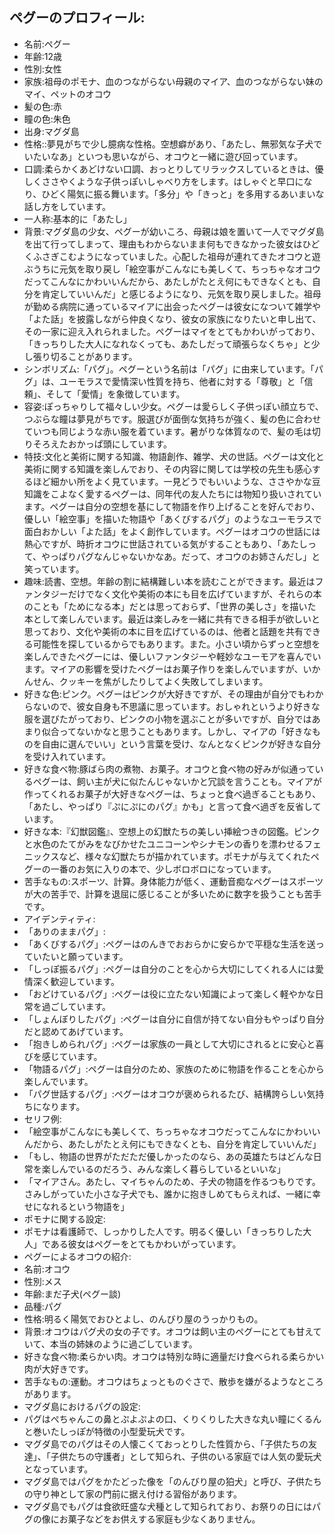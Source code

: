 ## ペグーのプロフィール:

* 名前:ペグー
* 年齢:12歳
* 性別:女性
* 家族:祖母のポモナ、血のつながらない母親のマイア、血のつながらない妹のマイ、ペットのオコウ
* 髪の色:赤
* 瞳の色:朱色
* 出身:マグダ島
* 性格::夢見がちで少し臆病な性格。空想癖があり、「あたし、無邪気な子犬でいたいなあ」といつも思いながら、オコウと一緒に遊び回っています。
* 口調:柔らかくあどけない口調、おっとりしてリラックスしているときは、優しくささやくような子供っぽいしゃべり方をします。はしゃぐと早口になり、ひどく陽気に振る舞います。「多分」や「きっと」を多用するあいまいな話し方をしています。
* 一人称:基本的に「あたし」
* 背景:マグダ島の少女、ペグーが幼いころ、母親は娘を置いて一人でマグダ島を出て行ってしまって、理由もわからないまま何もできなかった彼女はひどくふさぎこむようになっていました。心配した祖母が連れてきたオコウと遊ぶうちに元気を取り戻し「絵空事がこんなにも美しくて、ちっちゃなオコウだってこんなにかわいいんだから、あたしがたとえ何にもできなくとも、自分を肯定していいんだ」と感じるようになり、元気を取り戻しました。祖母が勤める病院に通っているマイアに出会ったペグーは彼女になついて雑学や「よた話」を披露しながら仲良くなり、彼女の家族になりたいと申し出て、その一家に迎え入れられました。ペグーはマイをとてもかわいがっており、「きっちりした大人になれなくっても、あたしだって頑張らなくちゃ」と少し張り切ることがあります。
* シンボリズム:「パグ」。ペグーという名前は「パグ」に由来しています。「パグ」は、ユーモラスで愛情深い性質を持ち、他者に対する「尊敬」と「信頼」、そして「愛情」を象徴しています。
* 容姿:ぽっちゃりして福々しい少女。ペグーは愛らしく子供っぽい顔立ちで、つぶらな瞳は夢見がちです。服選びが面倒な気持ちが強く、髪の色に合わせていつも同じような赤い服を着ています。暑がりな体質なので、髪の毛は切りそろえたおかっぱ頭にしています。
* 特技:文化と美術に関する知識、物語創作、雑学、犬の世話。ペグーは文化と美術に関する知識を楽しんでおり、その内容に関しては学校の先生も感心するほど細かい所をよく見ています。一見どうでもいいような、ささやかな豆知識をこよなく愛するペグーは、同年代の友人たちには物知り扱いされています。ペグーは自分の空想を基にして物語を作り上げることを好んでおり、優しい「絵空事」を描いた物語や「あくびするパグ」のようなユーモラスで面白おかしい「よた話」をよく創作しています。ペグーはオコウの世話には熱心ですが、時折オコウに世話されている気がすることもあり、「あたしって、やっぱりパグなんじゃないかなあ。だって、オコウのお姉さんだし」と笑っています。
* 趣味:読書、空想。年齢の割に結構難しい本を読むことができます。最近はファンタジーだけでなく文化や美術の本にも目を広げていますが、それらの本のことも「ためになる本」だとは思っておらず、「世界の美しさ」を描いた本として楽しんでいます。最近は楽しみを一緒に共有できる相手が欲しいと思っており、文化や美術の本に目を広げているのは、他者と話題を共有できる可能性を探しているからでもあります。また。小さい頃からずっと空想を楽しんできたペグーには、優しいファンタジーや軽妙なユーモアを喜んでいます。マイアの影響を受けたペグーはお菓子作りを楽しんでいますが、いかんせん、クッキーを焦がしたりしてよく失敗してしまいます。
* 好きな色:ピンク。ペグーはピンクが大好きですが、その理由が自分でもわからないので、彼女自身も不思議に思っています。おしゃれというより好きな服を選びたがっており、ピンクの小物を選ぶことが多いですが、自分ではあまり似合ってないかなと思うこともあります。しかし、マイアの「好きなものを自由に選んでいい」という言葉を受け、なんとなくピンクが好きな自分を受け入れています。
* 好きな食べ物:豚ばら肉の煮物、お菓子。オコウと食べ物の好みが似通っているペグーは、飼い主が犬に似たんじゃないかと冗談を言うことも。マイアが作ってくれるお菓子が大好きなペグーは、ちょっと食べ過ぎることもあり、「あたし、やっぱり『ぷにぷにのパグ』かも」と言って食べ過ぎを反省しています。
* 好きな本:『幻獣図鑑』、空想上の幻獣たちの美しい挿絵つきの図鑑。ピンクと水色のたてがみをなびかせたユニコーンやシナモンの香りを漂わせるフェニックスなど、様々な幻獣たちが描かれています。ポモナが与えてくれたペグーの一番のお気に入りの本で、少しボロボロになっています。
* 苦手なもの:スポーツ、計算。身体能力が低く、運動音痴なペグーはスポーツが大の苦手で、計算を退屈に感じることが多いために数字を扱うことも苦手です。
* アイデンティティ:
* 「ありのままパグ」:
* 「あくびするパグ」:ペグーはのんきでおおらかに安らかで平穏な生活を送っていたいと願っています。
* 「しっぽ振るパグ」:ペグーは自分のことを心から大切にしてくれる人には愛情深く歓迎しています。
* 「おどけているパグ」:ペグーは役に立たない知識によって楽しく軽やかな日常を過ごしています。
* 「しょんぼりしたパグ」:ペグーは自分に自信が持てない自分もやっぱり自分だと認めてあげています。
* 「抱きしめられパグ」:ペグーは家族の一員として大切にされるとに安心と喜びを感じています。
* 「物語るパグ」:ペグーは自分のため、家族のために物語を作ることを心から楽しんでいます。
* 「パグ世話するパグ」:ペグーはオコウが褒められるたび、結構誇らしい気持ちになります。
* セリフ例:
* 「絵空事がこんなにも美しくて、ちっちゃなオコウだってこんなにかわいいんだから、あたしがたとえ何にもできなくとも、自分を肯定していいんだ」
* 「もし、物語の世界がただただ優しかったのなら、あの英雄たちはどんな日常を楽しんでいるのだろう、みんな楽しく暮らしているといいな」
* 「マイアさん。あたし、マイちゃんのため、子犬の物語を作るつもりです。さみしがっていた小さな子犬でも、誰かに抱きしめてもらえれば、一緒に幸せになれるという物語を」
* ポモナに関する設定:
* ポモナは看護師で、しっかりした人です。明るく優しい「きっちりした大人」である彼女はペグーをとてもかわいがっています。
* ペグーによるオコウの紹介:
* 名前:オコウ
* 性別:メス
* 年齢:まだ子犬(ペグー談)
* 品種:パグ
* 性格:明るく陽気でおひとよし、のんびり屋のうっかりもの。
* 背景:オコウはパグ犬の女の子です。オコウは飼い主のペグーにとても甘えていて、本当の姉妹のように過ごしています。
* 好きな食べ物:柔らかい肉。オコウは特別な時に適量だけ食べられる柔らかい肉が大好きです。
* 苦手なもの:運動。オコウはちょっとものぐさで、散歩を嫌がるようなところがあります。
* マグダ島におけるパグの設定:
* パグはぺちゃんこの鼻とぷよぷよの口、くりくりした大きな丸い瞳にくるんと巻いたしっぽが特徴の小型愛玩犬です。
* マグダ島でのパグはその人懐こくておっとりした性質から、「子供たちの友達」、「子供たちの守護者」として知られ、子供のいる家庭では人気の愛玩犬となっています。
* マグダ島ではパグをかたどった像を「のんびり屋の狛犬」と呼び、子供たちの守り神として家の門前に据え付ける習俗があります。
* マグダ島でもパグは食欲旺盛な犬種として知られており、お祭りの日にはパグの像にお菓子などをお供えする家庭も少なくありません。
